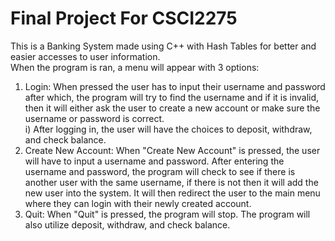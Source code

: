 # Final Project For CSCI2275
This is a Banking System made using C++ with Hash Tables for better and easier accesses to user information.<br> 
When the program is ran, a menu will appear with 3 options:<br>
  1) Login: When pressed the user has to input their username and password after which, the program will try to find the username and if it is invalid, then it will either ask the user to create a new account or make sure the username or password is correct.<br>
          i) After logging in, the user will have the choices to deposit, withdraw, and check balance.
  2) Create New Account: When "Create New Account" is pressed, the user will have to input a username and password. After entering the username and password, the program will check to see if there is another user with the same username, if there is not then it will add the new user into the system. It will then redirect the user to the main menu where they can login with their newly created account.<br>
  3) Quit: When "Quit" is pressed, the program will stop. The program will also utilize deposit, withdraw, and check balance.
